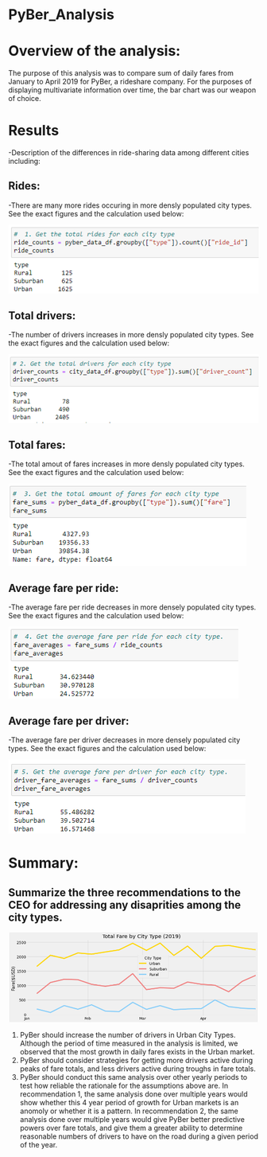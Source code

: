 # PyBer_Analysis

# Overview of the analysis:

The purpose of this analysis was to compare sum of daily fares from January to April 2019 for PyBer, a rideshare company. For the purposes of displaying multivariate information over time, the bar chart was our weapon of choice. 

# Results
-Description of the differences in ride-sharing data among different cities including:

## Rides:
-There are many more rides occuring in more densly populated city types. See the exact figures and the calculation used below:

![alt text](https://github.com/Anthony-Hendrickson/PyBer_Analysis/blob/main/Resources/Total_rides.PNG)

## Total drivers:
-The number of drivers increases in more densly populated city types. See the exact figures and the calculation used below:

![alt text](https://github.com/Anthony-Hendrickson/PyBer_Analysis/blob/main/Resources/Total_drivers.PNG)

## Total fares:
-The total amout of fares increases in more densly populated city types. See the exact figures and the calculation used below:

![alt text](https://github.com/Anthony-Hendrickson/PyBer_Analysis/blob/main/Resources/Total_fares.PNG)

## Average fare per ride:
-The average fare per ride decreases in more densely populated city types. See the exact figures and the calculation used below:

![alt text](https://github.com/Anthony-Hendrickson/PyBer_Analysis/blob/main/Resources/Average_fares.PNG)

## Average fare per driver:
-The average fare per driver decreases in more densely populated city types. See the exact figures and the calculation used below:

![alt text](https://github.com/Anthony-Hendrickson/PyBer_Analysis/blob/main/Resources/Average_driver_fares.PNG)


# Summary:

## Summarize the three recommendations to the CEO for addressing any disaprities among the city types.

![alt text](https://github.com/Anthony-Hendrickson/PyBer_Analysis/blob/main/Resources/Chart_Analysis.PNG)

1. PyBer should increase the number of drivers in Urban City Types. Although the period of time measured in the analysis is limited, we observed that the most growth in daily fares exists in the Urban market.
2. PyBer should consider strategies for getting more drivers active during peaks of fare totals, and less drivers active during troughs in fare totals.
3. PyBer should conduct this same analysis over other yearly periods to test how reliable the rationale for the assumptions above are. In recommendation 1, the same analysis done over multiple years would show whether this 4 year period of growth for Urban markets is an anomoly or whether it is a pattern. In recommendation 2, the same analysis done over multiple years would give PyBer better predictive powers over fare totals, and give them a greater ability to determine reasonable numbers of drivers to have on the road during a given period of the year.

